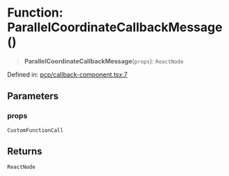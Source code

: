 # Function: ParallelCoordinateCallbackMessage()

> **ParallelCoordinateCallbackMessage**(`props`): `ReactNode`

Defined in: [pcp/callback-component.tsx:7](https://github.com/GeoDaCenter/openassistant/blob/f1f258826ab8e671a18170ebc60cc2939607e736/packages/echarts/src/pcp/callback-component.tsx#L7)

## Parameters

### props

`CustomFunctionCall`

## Returns

`ReactNode`
